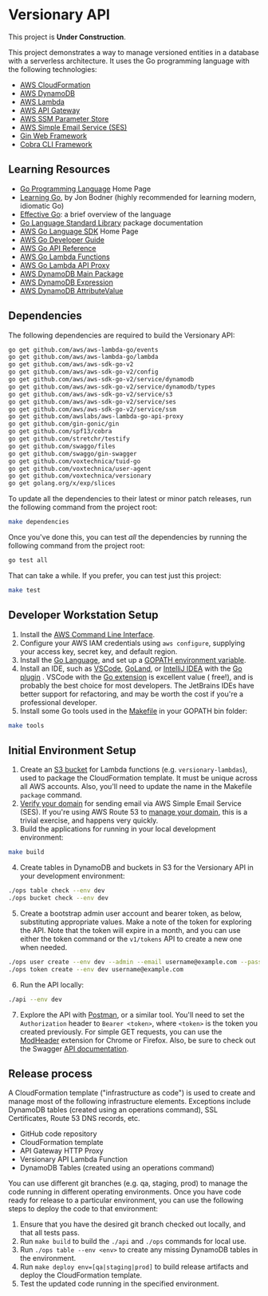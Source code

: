 # Versionary API

This project is **Under Construction**.

This project demonstrates a way to manage versioned entities in a database with a serverless architecture.
It uses the Go programming language with the following technologies:

* [AWS CloudFormation](https://aws.amazon.com/cloudformation/)
* [AWS DynamoDB](https://aws.amazon.com/dynamodb/)
* [AWS Lambda](https://aws.amazon.com/lambda/)
* [AWS API Gateway](https://aws.amazon.com/api-gateway/)
* [AWS SSM Parameter Store](https://aws.amazon.com/systems-manager/features/#Parameter_Store)
* [AWS Simple Email Service (SES)](https://aws.amazon.com/ses/)
* [Gin Web Framework](https://gin-gonic.com/)
* [Cobra CLI Framework](https://cobra.dev/)

## Learning Resources

* [Go Programming Language](https://go.dev/) Home Page
* [Learning Go](https://learning.oreilly.com/library/view/learning-go/9781492077206/), by Jon Bodner (highly
  recommended for learning modern, idiomatic Go)
* [Effective Go](https://golang.org/doc/effective_go): a brief overview of the language
* [Go Language Standard Library](https://pkg.go.dev/std) package documentation
* [AWS Go Language SDK](https://aws.amazon.com/sdk-for-go/) Home Page
* [AWS Go Developer Guide](https://aws.github.io/aws-sdk-go-v2/docs/)
* [AWS Go API Reference](https://docs.aws.amazon.com/sdk-for-go/api/)
* [AWS Go Lambda Functions](https://docs.aws.amazon.com/lambda/latest/dg/lambda-golang.html)
* [AWS Go Lambda API Proxy](https://pkg.go.dev/github.com/awslabs/aws-lambda-go-api-proxy)
* [AWS DynamoDB Main Package](https://pkg.go.dev/github.com/aws/aws-sdk-go/service/dynamodb)
* [AWS DynamoDB Expression](https://pkg.go.dev/github.com/aws/aws-sdk-go-v2/feature/dynamodb/expression)
* [AWS DynamoDB AttributeValue](https://pkg.go.dev/github.com/aws/aws-sdk-go-v2/feature/dynamodb/attributevalue)

## Dependencies

The following dependencies are required to build the Versionary API:

```bash
go get github.com/aws/aws-lambda-go/events
go get github.com/aws/aws-lambda-go/lambda
go get github.com/aws/aws-sdk-go-v2
go get github.com/aws/aws-sdk-go-v2/config
go get github.com/aws/aws-sdk-go-v2/service/dynamodb
go get github.com/aws/aws-sdk-go-v2/service/dynamodb/types
go get github.com/aws/aws-sdk-go-v2/service/s3
go get github.com/aws/aws-sdk-go-v2/service/ses
go get github.com/aws/aws-sdk-go-v2/service/ssm
go get github.com/awslabs/aws-lambda-go-api-proxy
go get github.com/gin-gonic/gin
go get github.com/spf13/cobra
go get github.com/stretchr/testify
go get github.com/swaggo/files
go get github.com/swaggo/gin-swagger
go get github.com/voxtechnica/tuid-go
go get github.com/voxtechnica/user-agent
go get github.com/voxtechnica/versionary
go get golang.org/x/exp/slices
```

To update all the dependencies to their latest or minor patch releases, run the following command from the project root:

```bash
make dependencies
```

Once you've done this, you can test *all* the dependencies by running the following command from the project root:

```bash
go test all
```

That can take a while. If you prefer, you can test just this project:

```bash
make test
```

## Developer Workstation Setup

1. Install the [AWS Command Line Interface](https://docs.aws.amazon.com/cli/latest/userguide/cli-chap-install.html).
2. Configure your AWS IAM credentials using `aws configure`, supplying your access key, secret key, and default region.
3. Install the [Go Language](https://golang.org/doc/install), and set up
   a [GOPATH environment variable](https://github.com/golang/go/wiki/SettingGOPATH).
4. Install an IDE, such as [VSCode](https://code.visualstudio.com/), [GoLand](https://www.jetbrains.com/go/),
   or [IntelliJ IDEA](http://www.jetbrains.com/idea/) with the [Go plugin](https://plugins.jetbrains.com/plugin/9568-go)
   . VSCode with the [Go extension](https://marketplace.visualstudio.com/items?itemName=golang.go) is excellent value (
   free!), and is probably the best choice for most developers. The JetBrains IDEs have better support for refactoring,
   and may be worth the cost if you're a professional developer.
5. Install some Go tools used in the [Makefile](Makefile) in your GOPATH bin folder:

```bash
make tools
```

## Initial Environment Setup

1. Create an [S3 bucket](https://s3.console.aws.amazon.com/s3/buckets?region=us-west-2#) for Lambda functions
   (e.g. `versionary-lambdas`), used to package the CloudFormation template. It must be unique across all AWS accounts.
   Also, you'll need to update the name in the Makefile `package` command.
2. [Verify your domain](https://us-west-2.console.aws.amazon.com/ses/home?region=us-west-2#verified-senders-domain:)
   for sending email via AWS Simple Email Service (SES). If you're using AWS Route 53
   to [manage your domain](https://console.aws.amazon.com/route53/home?region=us-west-2#hosted-zones:),
   this is a trivial exercise, and happens very quickly.
3. Build the applications for running in your local development environment:

```bash
make build
```

4. Create tables in DynamoDB and buckets in S3 for the Versionary API in your development environment:

```bash
./ops table check --env dev
./ops bucket check --env dev
```

5. Create a bootstrap admin user account and bearer token, as below, substituting appropriate values. Make a note of the
   token for exploring the API. Note that the token will expire in a month, and you can use either the token command or
   the `v1/tokens` API to create a new one when needed.

```bash
./ops user create --env dev --admin --email username@example.com --password password --familyname Family --givenname Given
./ops token create --env dev username@example.com
```

6. Run the API locally:

```bash
./api --env dev
```

7. Explore the API with [Postman](https://www.postman.com/), or a similar tool. You'll need to set the `Authorization`
   header to `Bearer <token>`, where `<token>` is the token you created previously. For simple GET requests, you can use
   the [ModHeader](https://modheader.com/) extension for Chrome or Firefox. Also, be sure to check out the
   Swagger [API documentation](http://localhost:8080/docs).

## Release process

A CloudFormation template ("infrastructure as code") is used to create and manage most of the following infrastructure
elements. Exceptions include DynamoDB tables (created using an operations command), SSL Certificates, Route 53 DNS
records, etc.

* GitHub code repository
* CloudFormation template
* API Gateway HTTP Proxy
* Versionary API Lambda Function
* DynamoDB Tables (created using an operations command)

You can use different git branches (e.g. qa, staging, prod) to manage the code running in different operating
environments. Once you have code ready for release to a particular environment, you can use the following steps
to deploy the code to that environment:

1. Ensure that you have the desired git branch checked out locally, and that all tests pass.
2. Run `make build` to build the `./api` and `./ops` commands for local use.
3. Run `./ops table --env <env>` to create any missing DynamoDB tables in the environment.
4. Run `make deploy env=[qa|staging|prod]` to build release artifacts and deploy the CloudFormation template.
5. Test the updated code running in the specified environment.
